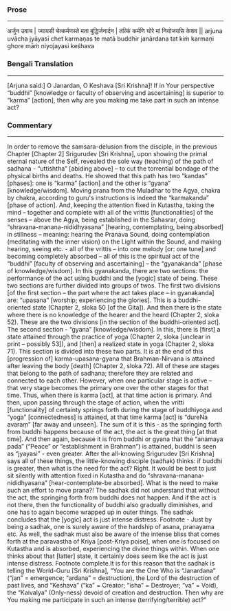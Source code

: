 ### Prose 
 --- 
अर्जुन उवाच |
ज्यायसी चेत्कर्मणस्ते मता बुद्धिर्जनार्दन |
तत्किं कर्मणि घोरे मां नियोजयसि केशव ||
arjuna uvācha
jyāyasī chet karmaṇas te matā buddhir janārdana
tat kiṁ karmaṇi ghore māṁ niyojayasi keśhava

### Bengali Translation 
 --- 
[Arjuna said:] O Janardan, O Keshava [Sri Krishna]! If in Your perspective “buddhi” [knowledge or faculty of observing and ascertaining] is superior to “karma” [action], then why are you making me take part in such an intense act?

### Commentary 
 --- 
In order to remove the samsara-delusion from the disciple, in the previous Chapter [Chapter 2] Srigurudev [Sri Krishna], upon showing the primal eternal nature of the Self, revealed the sole way (teaching) of the path of sadhana - “uttishtha” [abiding above] – to cut the torrential bondage of the physical births and deaths. He showed that this path has two “kandas” [phases]: one is “karma” [action] and the other is “gyana” [knowledge/wisdom]. Moving prana from the Muladhar to the Agya, chakra by chakra, according to guru's instructions is indeed the “karmakanda” [phase of action]. And, keeping the attention fixed in Kutastha, taking the mind – together and complete with all of the vrittis [functionalities] of the senses – above the Agya, being established in the Sahasrar, doing “shravana-manana-nididhyasana” [hearing, contemplating, being absorbed] in stillness – meaning: hearing the Pranava Sound, doing contemplation (meditating with the inner vision) on the Light within the Sound, and making hearing, seeing etc. - all of the vrittis – into one melody [or: one tune] and becoming completely absorbed – all of this is the spiritual act of the “buddhi” [faculty of observing and ascertaining] – the “gyanakanda” [phase of knowledge/wisdom]. In this gyanakanda, there are two sections: the performance of the act using buddhi and the [yogic] state of being. These two sections are further divided into groups of twos. The first two divisions [of the first section – the part where the act takes place – in gyanakanda] are: “upasana” [worship; experiencing the glories]. This is a buddhi-oriented state (Chapter 2, sloka 50 [of the Gita]). And then there is the state where there is no knowledge of the hearer and the heard (Chapter 2, sloka 52). These are the two divisions [in the section of the buddhi-oriented act]. The second section - “gyana” [knowledge/wisdom]. In this, there is [first] a state attained through the practice of yoga (Chapter 2, sloka [unclear in print – possibly 53]), and [then] a realized state in yoga (Chapter 2, sloka 71). This section is divided into these two parts. It is at the end of this [progression of] karma-upasana-gyana that Brahman-Nirvana is attained after leaving the body [death] (Chapter 2, sloka 72). All of these are stages that belong to the path of sadhana; therefore they are related and connected to each other. However, when one particular stage is active – that very stage becomes the primary one over the other stages for that time. Thus, when there is karma [act], at that time action is primary. And then, upon passing through the stage of action, when the vritti [functionality] of certainty springs forth during the stage of buddhiyoga and “yoga” [connectedness] is attained, at that time karma [act] is “dureNa avaraṃ” [far away and unseen]. The sum of it is this - as the springing forth from buddhi happens because of the act, the act is the great thing [at that time]. And then again, because it is from buddhi or gyana that the “anamaya pada” (“Peace” or “establishment in Brahman”) is attained, buddhi is seen as “jyayasi” - even greater. After the all-knowing Srigurudev [Sri Krishna] says all of these things, the little-knowing disciple (sadhak) thinks: if buddhi is greater, then what is the need for the act? Right. It would be best to just sit silently with attention fixed in Kutastha and do “shravana-manana-nididhyasana” [hear-contemplate-be absorbed]. What is the need to make such an effort to move prana?! The sadhak did not understand that without the act, the springing forth from buddhi does not happen. And if the act is not there, then the functionality of buddhi also gradually diminishes, and one has to again become wrapped up in outer things. The sadhak concludes that the [yogic] act is just intense distress. Footnote - Just by being a sadhak, one is surely aware of the hardship of asana, pranayama etc. As well, the sadhak must also be aware of the intense bliss that comes forth at the paravastha of Kriya [post-Kriya poise], when one is focused on Kutastha and is absorbed, experiencing the divine things within. When one thinks about that [latter] state, it certainly does seem like the act is just intense distress. Footnote complete.It is for this reason that the sadhak is telling the World-Guru [Sri Krishna], “You are the One Who is “Janardana” (“jan” = emergence; “ardana” = destruction), the Lord of the destruction of past lives, and “Keshava” (“ka” = Creator; “isha” = Destroyer; “va” = Void), the “Kaivalya” (Only-ness) devoid of creation and destruction. Then why are You making me participate in such an intense (terrifying/terrible) act?”